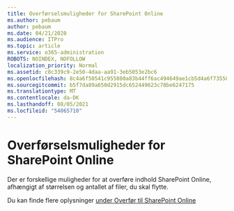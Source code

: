 ```yaml
---
title: Overførselsmuligheder for SharePoint Online
ms.author: pebaum
author: pebaum
ms.date: 04/21/2020
ms.audience: ITPro
ms.topic: article
ms.service: o365-administration
ROBOTS: NOINDEX, NOFOLLOW
localization_priority: Normal
ms.assetid: c8c339c9-2e50-4daa-aa91-3eb5053e2bc6
ms.openlocfilehash: 8c4a6f50541c955080a83b44ff6ac494649ae1cb5d4a6f735584bcc769be61ec
ms.sourcegitcommit: b5f7da89a650d2915dc652449623c78be6247175
ms.translationtype: MT
ms.contentlocale: da-DK
ms.lasthandoff: 08/05/2021
ms.locfileid: "54065710"
---
```

# <a name="migrate-options-to-sharepoint-online"></a>Overførselsmuligheder for SharePoint Online

Der er forskellige muligheder for at overføre indhold SharePoint Online, afhængigt af størrelsen og antallet af filer, du skal flytte.
  
Du kan finde flere oplysninger [under Overfør til SharePoint Online](https://go.microsoft.com/fwlink/?linkid-2022029)
  


